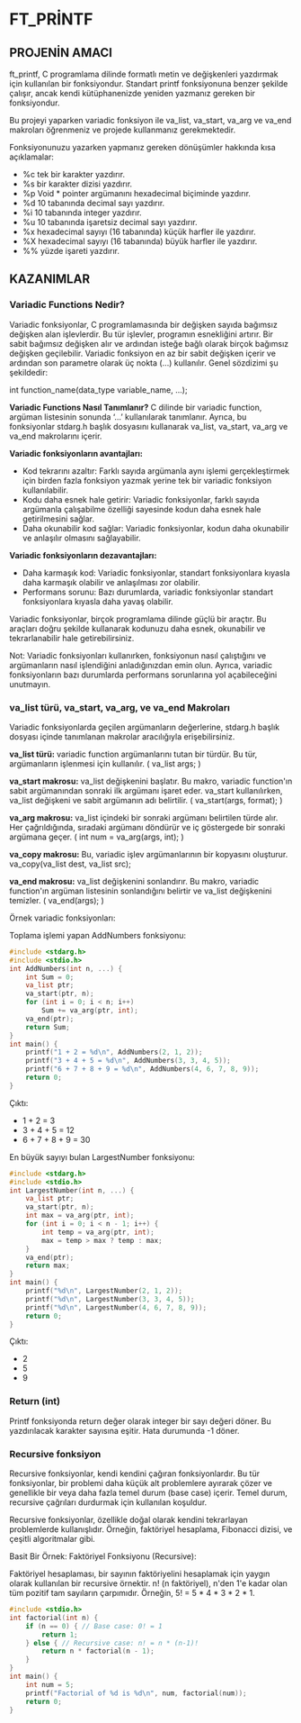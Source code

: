 # **FT_PRİNTF**

## **PROJENİN AMACI**

ft_printf, C programlama dilinde formatlı metin ve değişkenleri yazdırmak için kullanılan bir fonksiyondur. Standart printf fonksiyonuna benzer şekilde çalışır, ancak kendi kütüphanenizde yeniden yazmanız gereken bir fonksiyondur.

Bu projeyi yaparken variadic fonksiyon ile va_list, va_start, va_arg ve va_end makroları öğrenmeniz ve projede kullanmanız gerekmektedir.

Fonksiyonunuzu yazarken yapmanız gereken dönüşümler hakkında kısa açıklamalar:

+ %c tek bir karakter yazdırır.
+ %s bir karakter dizisi yazdırır.
+ %p Void * pointer argümanını hexadecimal biçiminde yazdırır.
+ %d 10 tabanında decimal sayı yazdırır.
+ %i 10 tabanında integer yazdırır.
+ %u 10 tabanında işaretsiz decimal sayı yazdırır.
+ %x hexadecimal sayıyı (16 tabanında) küçük harfler ile yazdırır.
+ %X hexadecimal sayıyı (16 tabanında) büyük harfler ile yazdırır.
+ %% yüzde işareti yazdırır.

## **KAZANIMLAR**

### **Variadic Functions Nedir?**
Variadic fonksiyonlar, C programlamasında bir değişken sayıda bağımsız değişken alan işlevlerdir. Bu tür işlevler, programın esnekliğini artırır. Bir sabit bağımsız değişken alır ve ardından isteğe bağlı olarak birçok bağımsız değişken geçilebilir. Variadic fonksiyon en az bir sabit değişken içerir ve ardından son parametre olarak üç nokta (…) kullanılır. Genel sözdizimi şu şekildedir:

int function_name(data_type variable_name, ...);

**Variadic Functions Nasıl Tanımlanır?**
C dilinde bir variadic function, argüman listesinin sonunda ‘...’ kullanılarak tanımlanır. Ayrıca, bu fonksiyonlar stdarg.h başlık dosyasını kullanarak va_list, va_start, va_arg ve va_end makrolarını içerir.

**Variadic fonksiyonların avantajları:**

+	Kod tekrarını azaltır: Farklı sayıda argümanla aynı işlemi gerçekleştirmek için birden fazla fonksiyon yazmak yerine tek bir variadic fonksiyon kullanılabilir.
+	Kodu daha esnek hale getirir: Variadic fonksiyonlar, farklı sayıda argümanla çalışabilme özelliği sayesinde kodun daha esnek hale getirilmesini sağlar.
+	Daha okunabilir kod sağlar: Variadic fonksiyonlar, kodun daha okunabilir ve anlaşılır olmasını sağlayabilir.

**Variadic fonksiyonların dezavantajları:**
+	Daha karmaşık kod: Variadic fonksiyonlar, standart fonksiyonlara kıyasla daha karmaşık olabilir ve anlaşılması zor olabilir.
+	Performans sorunu: Bazı durumlarda, variadic fonksiyonlar standart fonksiyonlara kıyasla daha yavaş olabilir.

Variadic fonksiyonlar, birçok programlama dilinde güçlü bir araçtır. Bu araçları doğru şekilde kullanarak kodunuzu daha esnek, okunabilir ve tekrarlanabilir hale getirebilirsiniz.

Not: Variadic fonksiyonları kullanırken, fonksiyonun nasıl çalıştığını ve argümanların nasıl işlendiğini anladığınızdan emin olun. Ayrıca, variadic fonksiyonların bazı durumlarda performans sorunlarına yol açabileceğini unutmayın.

### **va_list türü, va_start, va_arg, ve va_end Makroları**

Variadic fonksiyonlarda geçilen argümanların değerlerine, stdarg.h başlık dosyası içinde tanımlanan makrolar aracılığıyla erişebilirsiniz.

**va_list türü:** variadic function argümanlarını tutan bir türdür. Bu tür, argümanların işlenmesi için kullanılır. ( va_list args; )

**va_start makrosu:** va_list değişkenini başlatır. Bu makro, variadic function'ın sabit argümanından sonraki ilk argümanı işaret eder. va_start kullanılırken, va_list değişkeni ve sabit argümanın adı belirtilir. ( va_start(args, format); )

**va_arg makrosu:** va_list içindeki bir sonraki argümanı belirtilen türde alır. Her çağrıldığında, sıradaki argümanı döndürür ve iç göstergede bir sonraki argümana geçer.
( int num = va_arg(args, int); )

**va_copy makrosu:** Bu, variadic işlev argümanlarının bir kopyasını oluşturur.
va_copy(va_list dest, va_list src);

**va_end makrosu:** va_list değişkenini sonlandırır. Bu makro, variadic function'ın argüman listesinin sonlandığını belirtir ve va_list değişkenini temizler. ( va_end(args); )

Örnek variadic fonksiyonları:

Toplama işlemi yapan AddNumbers fonksiyonu:
```c
#include <stdarg.h>
#include <stdio.h>
int AddNumbers(int n, ...) {
    int Sum = 0;
    va_list ptr;
    va_start(ptr, n);
    for (int i = 0; i < n; i++)
        Sum += va_arg(ptr, int);
    va_end(ptr);
    return Sum;
}
int main() {
    printf("1 + 2 = %d\n", AddNumbers(2, 1, 2));
    printf("3 + 4 + 5 = %d\n", AddNumbers(3, 3, 4, 5));
    printf("6 + 7 + 8 + 9 = %d\n", AddNumbers(4, 6, 7, 8, 9));
    return 0;
}
```
Çıktı:
- 1 + 2 = 3
- 3 + 4 + 5 = 12
- 6 + 7 + 8 + 9 = 30

En büyük sayıyı bulan LargestNumber fonksiyonu:
```c
#include <stdarg.h>
#include <stdio.h>
int LargestNumber(int n, ...) {
    va_list ptr;
    va_start(ptr, n);
    int max = va_arg(ptr, int);
    for (int i = 0; i < n - 1; i++) {
        int temp = va_arg(ptr, int);
        max = temp > max ? temp : max;
    }
    va_end(ptr);
    return max;
}
int main() {
    printf("%d\n", LargestNumber(2, 1, 2));
    printf("%d\n", LargestNumber(3, 3, 4, 5));
    printf("%d\n", LargestNumber(4, 6, 7, 8, 9));
    return 0;
}
```

Çıktı:
- 2
- 5
- 9

### **Return (int)**

Printf fonksiyonda return değer olarak integer bir sayı değeri döner. Bu yazdırılacak karakter sayısına eşitir. Hata durumunda -1 döner.

### **Recursive fonksiyon**

Recursive fonksiyonlar, kendi kendini çağıran fonksiyonlardır. Bu tür fonksiyonlar, bir problemi daha küçük alt problemlere ayırarak çözer ve genellikle bir veya daha fazla temel durum (base case) içerir. Temel durum, recursive çağrıları durdurmak için kullanılan koşuldur.

Recursive fonksiyonlar, özellikle doğal olarak kendini tekrarlayan problemlerde kullanışlıdır. Örneğin, faktöriyel hesaplama, Fibonacci dizisi, ve çeşitli algoritmalar gibi.

Basit Bir Örnek: Faktöriyel Fonksiyonu (Recursive):

Faktöriyel hesaplaması, bir sayının faktöriyelini hesaplamak için yaygın olarak kullanılan bir recursive örnektir. n! (n faktöriyel), n'den 1'e kadar olan tüm pozitif tam sayıların çarpımıdır. Örneğin, 5! = 5 * 4 * 3 * 2 * 1.
```c
#include <stdio.h>
int factorial(int n) {
    if (n == 0) { // Base case: 0! = 1
        return 1;
    } else { // Recursive case: n! = n * (n-1)!
        return n * factorial(n - 1);
    }
}
int main() {
    int num = 5;
    printf("Factorial of %d is %d\n", num, factorial(num));
    return 0;
}
```
